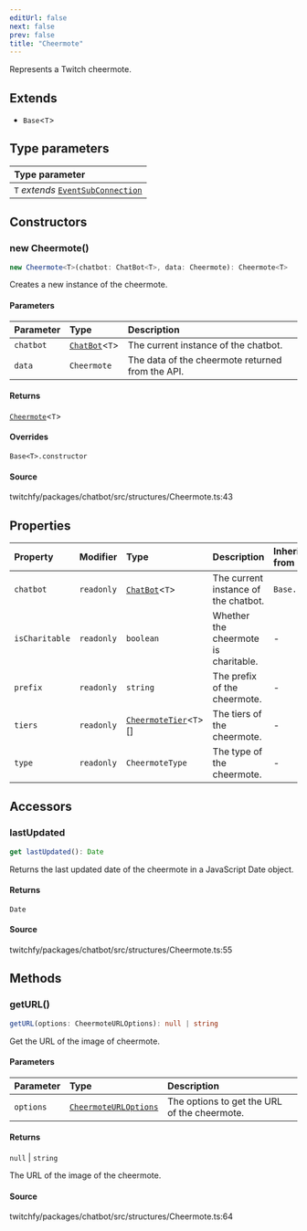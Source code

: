 ```yaml
---
editUrl: false
next: false
prev: false
title: "Cheermote"
---
```


Represents a Twitch cheermote.

## Extends

- `Base`\<`T`\>

## Type parameters

| Type parameter |
| :------ |
| `T` *extends* [`EventSubConnection`](/api/chatbot/enumerations/eventsubconnection/) |

## Constructors

### new Cheermote()

```ts
new Cheermote<T>(chatbot: ChatBot<T>, data: Cheermote): Cheermote<T>
```

Creates a new instance of the cheermote.

#### Parameters

| Parameter | Type | Description |
| :------ | :------ | :------ |
| `chatbot` | [`ChatBot`](/api/chatbot/classes/chatbot/)\<`T`\> | The current instance of the chatbot. |
| `data` | `Cheermote` | The data of the cheermote returned from the API. |

#### Returns

[`Cheermote`](/api/chatbot/classes/cheermote/)\<`T`\>

#### Overrides

`Base<T>.constructor`

#### Source

twitchfy/packages/chatbot/src/structures/Cheermote.ts:43

## Properties

| Property | Modifier | Type | Description | Inherited from |
| :------ | :------ | :------ | :------ | :------ |
| `chatbot` | `readonly` | [`ChatBot`](/api/chatbot/classes/chatbot/)\<`T`\> | The current instance of the chatbot. | `Base.chatbot` |
| `isCharitable` | `readonly` | `boolean` | Whether the cheermote is charitable. | - |
| `prefix` | `readonly` | `string` | The prefix of the cheermote. | - |
| `tiers` | `readonly` | [`CheermoteTier`](/api/chatbot/classes/cheermotetier/)\<`T`\>[] | The tiers of the cheermote. | - |
| `type` | `readonly` | `CheermoteType` | The type of the cheermote. | - |

## Accessors

### lastUpdated

```ts
get lastUpdated(): Date
```

Returns the last updated date of the cheermote in a JavaScript Date object.

#### Returns

`Date`

#### Source

twitchfy/packages/chatbot/src/structures/Cheermote.ts:55

## Methods

### getURL()

```ts
getURL(options: CheermoteURLOptions): null | string
```

Get the URL of the image of cheermote.

#### Parameters

| Parameter | Type | Description |
| :------ | :------ | :------ |
| `options` | [`CheermoteURLOptions`](/api/chatbot/interfaces/cheermoteurloptions/) | The options to get the URL of the cheermote. |

#### Returns

`null` \| `string`

The URL of the image of the cheermote.

#### Source

twitchfy/packages/chatbot/src/structures/Cheermote.ts:64
